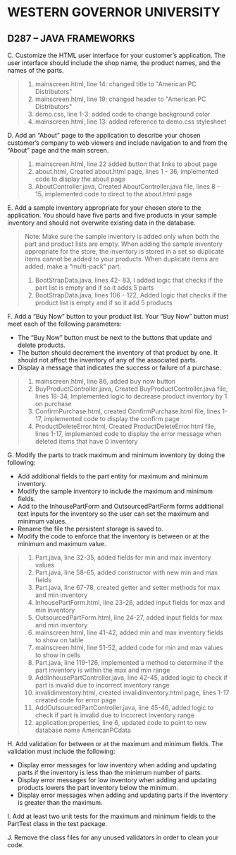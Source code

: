 # WESTERN GOVERNOR UNIVERSITY 
## D287 – JAVA FRAMEWORKS

C.	Customize the HTML user interface for your customer’s application. The user interface should include the shop name, the product names, and the names of the parts.

> 1. mainscreen.html, line 14: changed title to "American PC Distributors"
> 2. mainscreen.html, line 19: changed header to "American PC Distributors"
> 3. demo.css, line 1-3: added code to change background color
> 4. mainscreen.html, line 13: added reference to demo.css stylesheet

D.	Add an “About” page to the application to describe your chosen customer’s company to web viewers and include navigation to and from the “About” page and the main screen.

> 1. mainscreen.html, line 22 added button that links to about page
> 2. about.html, Created about.html page, lines 1 - 36, implemented code to display the about page
> 3. AboutController.java, Created AboutController.java file, lines 8 - 15, implemented code to direct to the about.html page

E.	Add a sample inventory appropriate for your chosen store to the application. You should have five parts and five products in your sample inventory and should not overwrite existing data in the database.

> Note: Make sure the sample inventory is added only when both the part and product lists are empty. When adding the sample inventory appropriate for the store, the inventory is stored in a set so duplicate items cannot be added to your products. When duplicate items are added, make a “multi-pack” part.
> 1. BootStrapData.java, lines 42- 83, I added logic that checks if the part list is empty and if so it adds 5 parts
> 2. BootStrapData.java, lines 106 - 122, Added logic that checks if the product list is empty and if so it add 5 products

F.	Add a “Buy Now” button to your product list. Your “Buy Now” button must meet each of the following parameters:

- The “Buy Now” button must be next to the buttons that update and delete products.
- The button should decrement the inventory of that product by one. It should not affect the inventory of any of the associated parts.
- Display a message that indicates the success or failure of a purchase.

> 1. mainscreen.html, line 86, added buy now button
> 2. BuyProductController.java, Created BuyProductController.java file, lines 18-34, Implemented logic to decrease product inventory by 1 on purchase
> 3. ConfirmPurchase.html, created ConfirmPurchase.html file, lines 1-17, implemented code to display the confirm page
> 4. ProductDeleteError.html, Created ProductDeleteError.html file, lines 1-17, implemented code to display the error message when deleted items that have 0 inventory

G.	Modify the parts to track maximum and minimum inventory by doing the following:

- Add additional fields to the part entity for maximum and minimum inventory.
- Modify the sample inventory to include the maximum and minimum fields.
- Add to the InhousePartForm and OutsourcedPartForm forms additional text inputs for the inventory so the user can set the maximum and minimum values.
- Rename the file the persistent storage is saved to.
- Modify the code to enforce that the inventory is between or at the minimum and maximum value.

> 1. Part.java, line 32-35, added fields for min and max inventory values
> 2. Part.java, line 58-65, added constructor with new min and max fields
> 3. Part.java, line 67-78, created getter and setter methods for max and min inventory
> 4. InhousePartForm.html, line 23-26, added input fields for max and min inventory
> 5. OutsourcedPartForm.html, line 24-27, added input fields for max and min inventory
> 6. mainscreen.html, line 41-42, added min and max inventory fields to show on table
> 7. mainscreen.html, line 51-52, added code for min and max values to show in cells
> 8. Part.java, line 119-126, implemented a method to determine if the part inventory is within the max and min range
> 9. AddInhousePartController.java, line 42-45, added logic to check if part is invalid due to incorrect inventory range
> 10. invalidinventory.html, created invalidinventory.html page, lines 1-17 created code for error page
> 11. AddOutsourcedPartController.java, line 45-46, added logic to check if part is invalid due to incorrect inventory range
> 12. application.properties, line 6, updated code to point to new database name AmericanPCdata

H.	Add validation for between or at the maximum and minimum fields. The validation must include the following:

- Display error messages for low inventory when adding and updating parts if the inventory is less than the minimum number of parts.
- Display error messages for low inventory when adding and updating products lowers the part inventory below the minimum.
- Display error messages when adding and updating parts if the inventory is greater than the maximum.

I.	Add at least two unit tests for the maximum and minimum fields to the PartTest class in the test package.

J.	Remove the class files for any unused validators in order to clean your code.